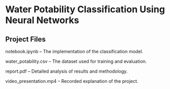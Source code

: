# Water Potability Classification Using Neural Networks

## Project Files

notebook.ipynb – The implementation of the classification model.

water_potability.csv – The dataset used for training and evaluation.

report.pdf – Detailed analysis of results and methodology.

video_presentation.mp4 – Recorded explanation of the project.
